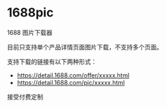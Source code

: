 # 1688pic
1688 图片下载器

目前只支持单个产品详情页面图片下载，不支持多个页面。

支持下载的链接有以下两种形式：
- https://detail.1688.com/offer/xxxxx.html
- https://detail.1688.com/pic/xxxxx.html


接受付费定制